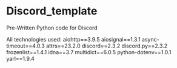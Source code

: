 # Discord_template
Pre-Written Python code for Discord


All technologies used: 
aiohttp==3.9.5
aiosignal==1.3.1
async-timeout==4.0.3
attrs==23.2.0
discord==2.3.2
discord.py==2.3.2
frozenlist==1.4.1
idna==3.7
multidict==6.0.5
python-dotenv==1.0.1
yarl==1.9.4
